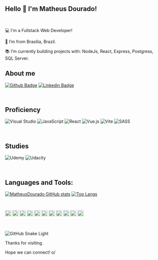 ## Hello 👋 I'm Matheus Dourado!

<br>

:computer: I'm a Fullstack Web Developer!

:house_with_garden: I’m from Brasília, Brazil.

:books: I’m currently building projects with: NodeJs, React, Express, Postgress, SQL Server.


## About me
  [![Github Badge](https://img.shields.io/badge/-Github-000?style=flat-square&logo=Github&logoColor=white&link=https://github.com/MatheusDourado)](https://github.com/MatheusDourado)
  [![Linkedin Badge](https://img.shields.io/badge/-LinkedIn-blue?style=flat-square&logo=Linkedin&logoColor=white&link=https://www.linkedin.com/in/matheus-dourado-viana/)](https://www.linkedin.com/in/matheus-dourado-viana/)

<br>

## Proficiency
  ![Visual Studio](https://img.shields.io/badge/Visual%20Studio-5C2D91.svg?style=for-the-badge&logo=visual-studio&logoColor=white)
  ![JavaScript](https://img.shields.io/badge/javascript-%23323330.svg?style=for-the-badge&logo=javascript&logoColor=%23F7DF1E)
  ![React](https://img.shields.io/badge/react-%2320232a.svg?style=for-the-badge&logo=react&logoColor=%2361DAFB)
  ![Vue.js](https://img.shields.io/badge/vuejs-%2335495e.svg?style=for-the-badge&logo=vuedotjs&logoColor=%234FC08D)
  ![Vite](https://img.shields.io/badge/vite-%23646CFF.svg?style=for-the-badge&logo=vite&logoColor=white)
  ![SASS](https://img.shields.io/badge/SASS-hotpink.svg?style=for-the-badge&logo=SASS&logoColor=white)
 

<br>

## Studies
  ![Udemy](https://img.shields.io/badge/Udemy-A435F0?style=for-the-badge&logo=Udemy&logoColor=white)
  ![Udacity](https://img.shields.io/badge/Udacity-grey?style=for-the-badge&logo=udacity&logoColor=15B8E6)

<br>

## Languages and Tools:
[![MatheusDourado GitHub stats](https://github-readme-stats.vercel.app/api?username=MatheusDourado)](https://github.com/MatheusDourado/github-readme-stats)
[![Top Langs](https://github-readme-stats.vercel.app/api/top-langs/?username=MatheusDourado&layout=compact)](https://github.com/MatheusDourado/github-readme-stats)

<br>

<p align="left">
  <img height="20"src="https://img.shields.io/badge/HTML5-E34F26?style=for-the-badge&logo=html5&logoColor=white">
  <img height="20"src="https://img.shields.io/badge/CSS3-1572B6?style=for-the-badge&logo=css3&logoColor=white">
  <img height="20"src="https://img.shields.io/badge/JavaScript-323330?style=for-the-badge&logo=javascript&logoColor=F7DF1E">
  <img height="20"src="https://img.shields.io/badge/Node.js-43853D?style=for-the-badge&logo=node.js&logoColor=white">
  <img height="20"src="https://img.shields.io/badge/Express.js-404D59?style=for-the-badge">
  <img height="20"src="https://img.shields.io/badge/Angular-DD0031?style=for-the-badge&logo=angular&logoColor=white">
  <img height="20"src="https://img.shields.io/badge/Bootstrap-563D7C?style=for-the-badge&logo=bootstrap&logoColor=white">
  <img height="20"src="https://img.shields.io/badge/jQuery-0769AD?style=for-the-badge&logo=jquery&logoColor=white">
  <img height="20"src="https://img.shields.io/badge/MySQL-00000F?style=for-the-badge&logo=mysql&logoColor=white">
  <img height="20"src="https://img.shields.io/badge/MongoDB-4EA94B?style=for-the-badge&logo=mongodb&logoColor=white">
  <img height="20"src="https://img.shields.io/badge/Heroku-430098?style=for-the-badge&logo=heroku&logoColor=white">
</p>

<br>

![GitHub Snake Light](github-snake.svg#gh-light-mode-only)

Thanks for visiting.

Hope we can connect! o/
<!--
**MatheusDourado/MatheusDourado** is a ✨ _special_ ✨ repository because its `README.md` (this file) appears on your GitHub profile.

Here are some ideas to get you started:

- 🔭 I’m currently working on ...
- 🌱 I’m currently learning ...
- 👯 I’m looking to collaborate on ...
- 🤔 I’m looking for help with ...
- 💬 Ask me about ...
- 📫 How to reach me: ...
- 😄 Pronouns: ...
- ⚡ Fun fact: ...
-->

